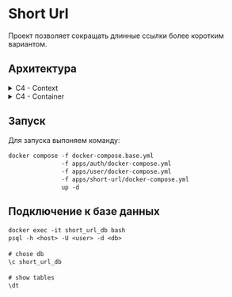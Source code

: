 # Short Url

Проект позволяет сокращать длинные ссылки более коротким вариантом.

## Архитектура

<details close>
  <summary>
    C4 - Context
  </summary>

  ![C4 - Context](docs/images/context.png)
</details>

<details close>
  <summary>
    C4 - Container
  </summary>

  ![C4 - Container](docs/images/container.png)
</details>

## Запуск

Для запуска выпоняем команду:

```
docker compose -f docker-compose.base.yml
               -f apps/auth/docker-compose.yml
               -f apps/user/docker-compose.yml
               -f apps/short-url/docker-compose.yml
               up -d
```

## Подключение к базе данных

```
docker exec -it short_url_db bash
psql -h <host> -U <user> -d <db>

# chose db
\c short_url_db

# show tables
\dt
```